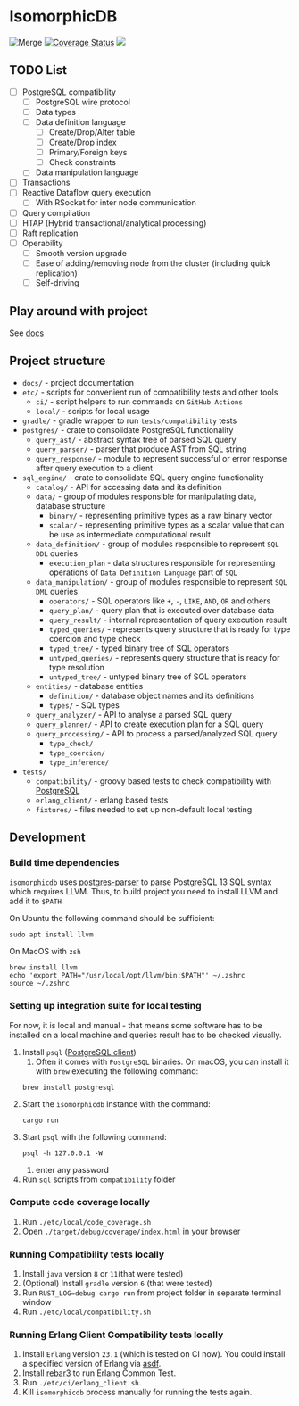 # IsomorphicDB

![Merge](https://github.com/alex-dukhno/isomorphicdb/workflows/Merge/badge.svg)
[![Coverage Status](https://coveralls.io/repos/github/alex-dukhno/isomorphicdb/badge.svg?branch=main)](https://coveralls.io/github/alex-dukhno/isomorphicdb?branch=main)
<a href="https://discord.gg/PUcTcfU"><img src="https://img.shields.io/discord/509773073294295082.svg?logo=discord"></a>

## TODO List

* [ ] PostgreSQL compatibility
    * [ ] PostgreSQL wire protocol
    * [ ] Data types
    * [ ] Data definition language
        * [ ] Create/Drop/Alter table
        * [ ] Create/Drop index
        * [ ] Primary/Foreign keys
        * [ ] Check constraints
    * [ ] Data manipulation language
* [ ] Transactions
* [ ] Reactive Dataflow query execution
    * [ ] With RSocket for inter node communication
* [ ] Query compilation
* [ ] HTAP (Hybrid transactional/analytical processing)
* [ ] Raft replication
* [ ] Operability
    * [ ] Smooth version upgrade
    * [ ] Ease of adding/removing node from the cluster (including quick replication)
    * [ ] Self-driving

## Play around with project

See [docs](./docs/.)

## Project structure

* `docs/` - project documentation
* `etc/` - scripts for convenient run of compatibility tests and other tools
    * `ci/` - script helpers to run commands on `GitHub Actions`
    * `local/` - scripts for local usage
* `gradle/` - gradle wrapper to run `tests/compatibility` tests
* `postgres/` - crate to consolidate PostgreSQL functionality
    * `query_ast/` - abstract syntax tree of parsed SQL query
    * `query_parser/` - parser that produce AST from SQL string
    * `query_response/` - module to represent successful or error response after query execution to a client
* `sql_engine/` - crate to consolidate SQL query engine functionality
    * `catalog/` - API for accessing data and its definition
    * `data/` - group of modules responsible for manipulating data, database structure
        * `binary/` - representing primitive types as a raw binary vector
        * `scalar/` - representing primitive types as a scalar value that can be use as intermediate computational result
    * `data_definition/` - group of modules responsible to represent `SQL DDL` queries
        * `execution_plan` - data structures responsible for representing operations of `Data Definition Language` part of `SQL`
    * `data_manipulation/` - group of modules responsible to represent `SQL DML` queries
        * `operators/` - SQL operators like `+`, `-`, `LIKE`, `AND`, `OR` and others
        * `query_plan/` - query plan that is executed over database data
        * `query_result/` - internal representation of query execution result
        * `typed_queries/` - represents query structure that is ready for type coercion and type check
        * `typed_tree/` - typed binary tree of SQL operators
        * `untyped_queries/` - represents query structure that is ready for type resolution
        * `untyped_tree/` - untyped binary tree of SQL operators
    * `entities/` - database entities
        * `definition/` - database object names and its definitions
        * `types/` - SQL types
    * `query_analyzer/` - API to analyse a parsed SQL query
    * `query_planner/` - API to create execution plan for a SQL query
    * `query_processing/` - API to process a parsed/analyzed SQL query
        * `type_check/`
        * `type_coercion/`
        * `type_inference/`
* `tests/`
    * `compatibility/` - groovy based tests to check compatibility with [PostgreSQL](https://www.postgresql.org/)
    * `erlang_client/` - erlang based tests
    * `fixtures/` - files needed to set up non-default local testing

## Development

### Build time dependencies

`isomorphicdb` uses [postgres-parser](https://github.com/zombodb/postgres-parser) to parse PostgreSQL 13 SQL syntax which
requires LLVM. Thus, to build project you need to install LLVM and add it to `$PATH`

On Ubuntu the following command should be sufficient:
```shell
sudo apt install llvm
```

On MacOS with `zsh`
```shell
brew install llvm
echo 'export PATH="/usr/local/opt/llvm/bin:$PATH"' ~/.zshrc
source ~/.zshrc 
```

### Setting up integration suite for local testing

For now, it is local and manual - that means some software has to be installed 
on a local machine and queries result has to be checked visually.

1. Install `psql` ([PostgreSQL client](https://www.postgresql.org))
    1. Often it comes with `PostgreSQL` binaries. On macOS, you can install it 
    with `brew` executing the following command:
    ```shell script
    brew install postgresql
    ```
1. Start the `isomorphicdb` instance with the command:
    ```shell script
    cargo run
    ```
1. Start `psql` with the following command:
    ```shell script
    psql -h 127.0.0.1 -W
    ```
    1. enter any password
1. Run `sql` scripts from `compatibility` folder

### Compute code coverage locally

1. Run `./etc/local/code_coverage.sh`
1. Open `./target/debug/coverage/index.html` in your browser

### Running Compatibility tests locally

1. Install `java` version `8` or `11`(that were tested)
1. (Optional) Install `gradle` version `6` (that were tested)
1. Run `RUST_LOG=debug cargo run` from project folder in separate terminal window
1. Run `./etc/local/compatibility.sh`

### Running Erlang Client Compatibility tests locally

1. Install `Erlang` version `23.1` (which is tested on CI now). You could
install a specified version of Erlang via [asdf](https://github.com/asdf-vm/asdf).
1. Install [rebar3](https://github.com/erlang/rebar3) to run Erlang Common Test.
1. Run `./etc/ci/erlang_client.sh`.
1. Kill `isomorphicdb` process manually for running the tests again.

